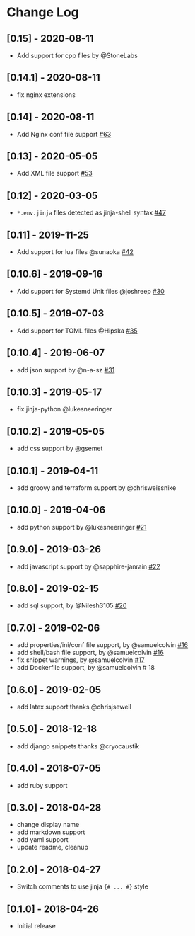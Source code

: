 # Change Log

## [0.15] - 2020-08-11
* Add support for cpp files by @StoneLabs

## [0.14.1] - 2020-08-11
* fix nginx extensions

## [0.14] - 2020-08-11
* Add Nginx conf file support [#63](https://github.com/samuelcolvin/jinjahtml-vscode/issues/63)

## [0.13] - 2020-05-05
* Add XML file support [#53](https://github.com/samuelcolvin/jinjahtml-vscode/issues/53)

## [0.12] - 2020-03-05
* `*.env.jinja` files detected as jinja-shell syntax [#47](https://github.com/samuelcolvin/jinjahtml-vscode/issues/47)

## [0.11] - 2019-11-25
* Add support for lua files @sunaoka [#42](https://github.com/samuelcolvin/jinjahtml-vscode/issues/42)

## [0.10.6] - 2019-09-16
* Add support for Systemd Unit files @joshreep [#30](https://github.com/samuelcolvin/jinjahtml-vscode/issues/30)

## [0.10.5] - 2019-07-03
* Add support for TOML files @Hipska [#35](https://github.com/samuelcolvin/jinjahtml-vscode/issues/35)

## [0.10.4] - 2019-06-07
* add json support by @n-a-sz [#31](https://github.com/samuelcolvin/jinjahtml-vscode/issues/31)

## [0.10.3] - 2019-05-17
* fix jinja-python @lukesneeringer

## [0.10.2] - 2019-05-05
* add css support by @gsemet

## [0.10.1] - 2019-04-11
* add groovy and terraform support by @chrisweissnike

## [0.10.0] - 2019-04-06
* add python support by @lukesneeringer [#21](https://github.com/samuelcolvin/jinjahtml-vscode/issues/21)

## [0.9.0] - 2019-03-26
* add javascript support by @sapphire-janrain [#22](https://github.com/samuelcolvin/jinjahtml-vscode/issues/22)

## [0.8.0] - 2019-02-15
- add sql support, by @Nilesh3105 [#20](https://github.com/samuelcolvin/jinjahtml-vscode/issues/20)

## [0.7.0] - 2019-02-06
- add properties/ini/conf file support, by @samuelcolvin [#16](https://github.com/samuelcolvin/jinjahtml-vscode/issues/16)
- add shell/bash file support, by @samuelcolvin [#16](https://github.com/samuelcolvin/jinjahtml-vscode/issues/16)
- fix snippet warnings, by @samuelcolvin [#17](https://github.com/samuelcolvin/jinjahtml-vscode/issues/17)
- add Dockerfile support, by @samuelcolvin # 18

## [0.6.0] - 2019-02-05
- add latex support thanks @chrisjsewell

## [0.5.0] - 2018-12-18
- add django snippets thanks @cryocaustik

## [0.4.0] - 2018-07-05
- add ruby support

## [0.3.0] - 2018-04-28
- change display name
- add markdown support
- add yaml support
- update readme, cleanup

## [0.2.0] - 2018-04-27
- Switch comments to use jinja `{# ... #}` style

## [0.1.0] - 2018-04-26
- Initial release
